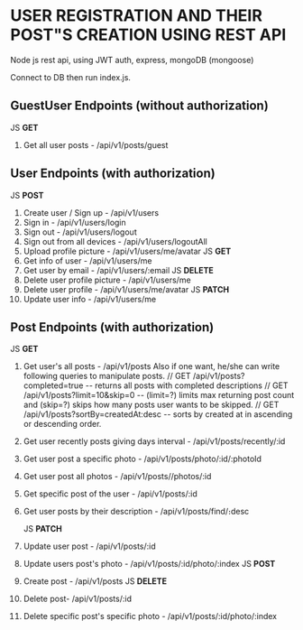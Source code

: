 # USER REGISTRATION AND THEIR POST"S CREATION USING REST API
Node js rest api, using JWT auth, express, mongoDB (mongoose)

Connect to DB then run index.js.

## GuestUser Endpoints (without authorization)
JS
**GET**
1. Get all user posts - /api/v1/posts/guest

## User Endpoints (with authorization)
JS
**POST**
1. Create user / Sign up - /api/v1/users
2. Sign in - /api/v1/users/login
3. Sign out - /api/v1/users/logout
4. Sign out from all devices - /api/v1/users/logoutAll
5. Upload profile picture - /api/v1/users/me/avatar
   JS
   **GET**
1. Get info of user - /api/v1/users/me
2. Get user by email - /api/v1/users/:email
   JS
   **DELETE**
1. Delete user profile picture - /api/v1/users/me
2. Delete user profile - /api/v1/users/me/avatar
   JS
   **PATCH**
1. Update user info - /api/v1/users/me
## Post Endpoints (with authorization)
JS
**GET**
1. Get user's all posts - /api/v1/posts
   Also if one want, he/she can write following queries to manipulate posts.
   // GET /api/v1/posts?completed=true -- returns all posts with completed descriptions
   // GET /api/v1/posts?limit=10&skip=0 -- (limit=?) limits max returning post count and (skip=?) skips how many posts user wants to be skipped.
   // GET /api/v1/posts?sortBy=createdAt:desc -- sorts by created at in ascending or descending order.   
2. Get user recently posts giving days interval - /api/v1/posts/recently/:id
3. Get user post a specific photo - /api/v1/posts/photo/:id/:photoId
4. Get user post all photos - /api/v1/posts//photos/:id
5. Get specific post of the user  - /api/v1/posts/:id
6. Get user posts by their description - /api/v1/posts/find/։desc

   JS
   **PATCH**
1. Update user post - /api/v1/posts/:id
2. Update users post's photo - /api/v1/posts/:id/photo/:index
   JS
   **POST**
1. Create post - /api/v1/posts
   JS
   **DELETE**
1. Delete post- /api/v1/posts/:id
2. Delete specific post's specific photo - /api/v1/posts/:id/photo/:index

